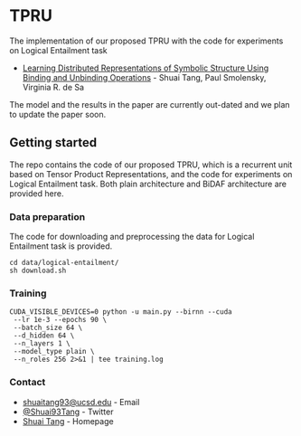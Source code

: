# TPRU
The implementation of our proposed TPRU with the code for experiments on Logical Entailment task
* [Learning Distributed Representations of Symbolic Structure Using Binding and Unbinding Operations](https://arxiv.org/pdf/1810.12456.pdf) - Shuai Tang, Paul Smolensky, Virginia R. de Sa

The model and the results in the paper are currently out-dated and we plan to update the paper soon.

## Getting started
The repo contains the code of our proposed TPRU, which is a recurrent unit based on Tensor Product Representations, and the code for experiments on Logical Entailment task. Both plain architecture and BiDAF architecture are provided here. 

### Data preparation
The code for downloading and preprocessing the data for Logical Entailment task is provided.
```
cd data/logical-entailment/
sh download.sh
```

### Training
```
CUDA_VISIBLE_DEVICES=0 python -u main.py --birnn --cuda 
 --lr 1e-3 --epochs 90 \
 --batch_size 64 \
 --d_hidden 64 \
 --n_layers 1 \
 --model_type plain \
 --n_roles 256 2>&1 | tee training.log 
```


### Contact
* [shuaitang93@ucsd.edu](mailto:shuaitang93.ucsd.edu) - Email
* [@Shuai93Tang](https://twitter.com/Shuai93Tang) - Twitter
* [Shuai Tang](http://shuaitang.github.io/) - Homepage
